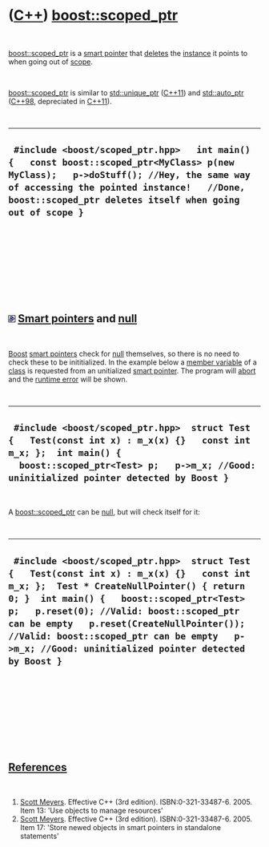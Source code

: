 



 

 

 

 

 

([C++](Cpp.md)) [boost::scoped\_ptr](CppScoped_ptr.md)
========================================================

 

[boost::scoped\_ptr](CppScoped_ptr.md) is a [smart
pointer](CppSmartPointer.md) that [deletes](CppDelete.md) the
[instance](CppInstance.md) it points to when going out of
[scope](CppScope.md).

 

[boost::scoped\_ptr](CppScoped_ptr.md) is similar to
[std::unique\_ptr](CppUnique_ptr.md) ([C++11](Cpp11.md)) and
[std::auto\_ptr](CppAuto_ptr.md) ([C++98](Cpp98.md), depreciated in
[C++11](Cpp11.md)).

 

  --------------------------------------------------------------------------------------------------------------------------------------------------------------------------------------------------------------------------------------------------
  ` #include <boost/scoped_ptr.hpp>   int main() {   const boost::scoped_ptr<MyClass> p(new MyClass);   p->doStuff(); //Hey, the same way of accessing the pointed instance!   //Done, boost::scoped_ptr deletes itself when going out of scope }`
  --------------------------------------------------------------------------------------------------------------------------------------------------------------------------------------------------------------------------------------------------

 

 

 

 

 

![Boost](PicBoost.png) [Smart pointers](CppSmartPointer.md) and [null](CppNull.md)
------------------------------------------------------------------------------------

 

[Boost](CppBoost.md) [smart pointers](CppSmartPointer.md) check for
[null](CppNull.md) themselves, so there is no need to check these to be
inititialized. In the example below a [member
variable](CppMemberVariable.md) of a [class](CppClass.md) is requested
from an unitialized [smart pointer](CppSmartPointer.md). The program
will [abort](CppAbort.md) and the [runtime error](CppRuntimeError.md)
will be shown.

 

  --------------------------------------------------------------------------------------------------------------------------------------------------------------------------------------------------------------
  ` #include <boost/scoped_ptr.hpp>  struct Test {   Test(const int x) : m_x(x) {}   const int m_x; };  int main() {   boost::scoped_ptr<Test> p;   p->m_x; //Good: uninitialized pointer detected by Boost }`
  --------------------------------------------------------------------------------------------------------------------------------------------------------------------------------------------------------------

 

A [boost::scoped\_ptr](CppScoped_ptr.md) can be [null](CppNull.md),
but will check itself for it:

 

  --------------------------------------------------------------------------------------------------------------------------------------------------------------------------------------------------------------------------------------------------------------------------------------------------------------------------------------------------------------------------------------
  ` #include <boost/scoped_ptr.hpp>  struct Test {   Test(const int x) : m_x(x) {}   const int m_x; };  Test * CreateNullPointer() { return 0; }  int main() {   boost::scoped_ptr<Test> p;   p.reset(0); //Valid: boost::scoped_ptr can be empty   p.reset(CreateNullPointer()); //Valid: boost::scoped_ptr can be empty   p->m_x; //Good: uninitialized pointer detected by Boost }`
  --------------------------------------------------------------------------------------------------------------------------------------------------------------------------------------------------------------------------------------------------------------------------------------------------------------------------------------------------------------------------------------

 

 

 

 

 

[References](CppReferences.md)
-------------------------------

 

1.  [Scott Meyers](CppScottMeyers.md). Effective C++ (3rd edition).
    ISBN:0-321-33487-6. 2005. Item 13: 'Use objects to manage resources'
2.  [Scott Meyers](CppScottMeyers.md). Effective C++ (3rd edition).
    ISBN:0-321-33487-6. 2005. Item 17: 'Store newed objects in smart
    pointers in standalone statements'

 

 

 

 

 





 



